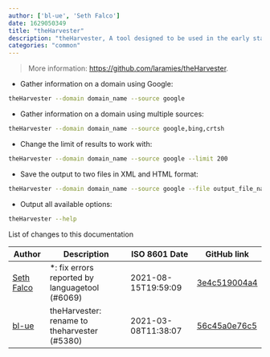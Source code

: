 ```yaml
---
author: ['bl-ue', 'Seth Falco']
date: 1629050349
title: "theHarvester"
description: "theHarvester, A tool designed to be used in the early stages of a penetration test."
categories: "common"
---
```

> More information: <https://github.com/laramies/theHarvester>.

- Gather information on a domain using Google:

```bash
theHarvester --domain domain_name --source google
```

- Gather information on a domain using multiple sources:

```bash
theHarvester --domain domain_name --source google,bing,crtsh
```

- Change the limit of results to work with:

```bash
theHarvester --domain domain_name --source google --limit 200
```

- Save the output to two files in XML and HTML format:

```bash
theHarvester --domain domain_name --source google --file output_file_name
```

- Output all available options:

```bash
theHarvester --help
```
List of changes to this documentation


Author | Description | ISO 8601 Date | GitHub link
------|-----|-----|-----
[Seth Falco](mailto:seth@falco.fun) | *: fix errors reported by languagetool (#6069) | 2021-08-15T19:59:09 | [3e4c519004a4](https://github.com/tldr-pages/tldr/commit/3e4c519004a471c861cdc609fd7239ee3355671c)
[bl-ue](mailto:54780737+bl-ue@users.noreply.github.com) | theHarvester: rename to theharvester (#5380) | 2021-03-08T11:38:07 | [56c45a0e76c5](https://github.com/tldr-pages/tldr/commit/56c45a0e76c5588ba1f8b3ee0a5432360732daf9)

